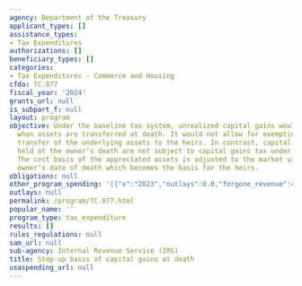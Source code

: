 ```yaml
---
agency: Department of the Treasury
applicant_types: []
assistance_types:
- Tax Expenditures
authorizations: []
beneficiary_types: []
categories:
- Tax Expenditures - Commerce and Housing
cfda: TC.077
fiscal_year: '2024'
grants_url: null
is_subpart_f: null
layout: program
objective: Under the baseline tax system, unrealized capital gains would be taxed
  when assets are transferred at death. It would not allow for exempting gains upon
  transfer of the underlying assets to the heirs. In contrast, capital gains on assets
  held at the owner’s death are not subject to capital gains tax under current law.
  The cost basis of the appreciated assets is adjusted to the market value at the
  owner’s date of death which becomes the basis for the heirs.
obligations: null
other_program_spending: '[{"x":"2023","outlays":0.0,"forgone_revenue":49240000000.0},{"x":"2024","outlays":0.0,"forgone_revenue":33560000000.0},{"x":"2025","outlays":0.0,"forgone_revenue":37830000000.0}]'
outlays: null
permalink: /program/TC.077.html
popular_name: ''
program_type: tax_expenditure
results: []
rules_regulations: null
sam_url: null
sub-agency: Internal Revenue Service (IRS)
title: Step-up basis of capital gains at death
usaspending_url: null
---
```

